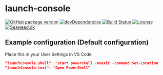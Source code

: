 # launch-console

[![GitHub package version](https://img.shields.io/github/package-json/v/TangChr/launch-console.svg)](https://github.com/TangChr/launch-console)
[![devDependencies](https://img.shields.io/david/dev/TangChr/launch-console.svg)](https://david-dm.org/TangChr/launch-console?type=dev)
[![Build Status](https://travis-ci.org/TangChr/launch-console.svg?branch=master)](https://travis-ci.org/TangChr/launch-console)
[![License](https://img.shields.io/github/license/TangChr/launch-console.svg)](https://raw.githubusercontent.com/TangChr/launch-console/master/LICENSE)
[![Seaweed.dk](https://img.shields.io/badge/website-seaweed.dk-yellow.svg)](http://seaweed.dk)

## Example configuration (Default configuration)

Place this in your User Settings in VS Code

```json
"launchConsole.shell": "start powershell -noexit -command Set-Location -literalPath '%path%'",
"launchConsole.text": "Open PowerShell"
```